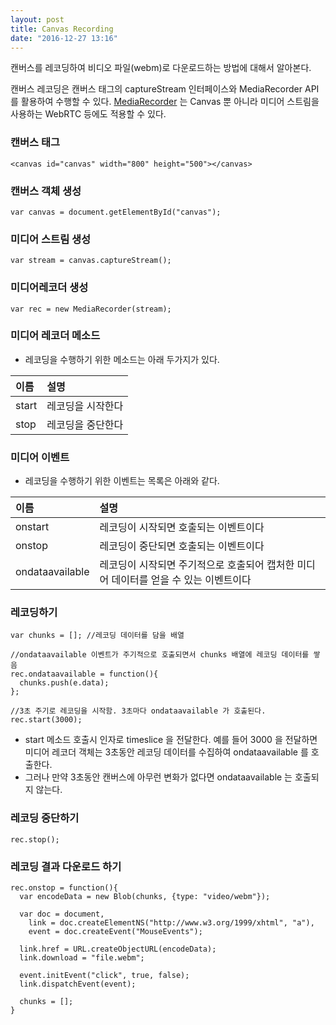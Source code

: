 ```yaml
---
layout: post
title: Canvas Recording
date: "2016-12-27 13:16"
---
```


캔버스를 레코딩하여 비디오 파일(webm)로 다운로드하는 방법에 대해서 알아본다.

캔버스 레코딩은 캔버스 태그의 captureStream 인터페이스와 MediaRecorder API 를 활용하여 수행할 수 있다. [MediaRecorder](https://developer.mozilla.org/ko/docs/Web/API/MediaRecorder) 는 Canvas 뿐 아니라 미디어 스트림을 사용하는 WebRTC 등에도 적용할 수 있다.


### 캔버스 태그
```
<canvas id="canvas" width="800" height="500"></canvas>
```

### 캔버스 객체 생성
```
var canvas = document.getElementById("canvas");
```

### 미디어 스트림 생성
```
var stream = canvas.captureStream();
```

### 미디어레코더 생성
```
var rec = new MediaRecorder(stream);
```

### 미디어 레코더 메소드
- 레코딩을 수행하기 위한 메소드는 아래 두가지가 있다.

| 이름 | 설명    |
|:--------|:-------|
| start | 레코딩을 시작한다 |
| stop | 레코딩을 중단한다 |


### 미디어 이벤트
- 레코딩을 수행하기 위한 이벤트는 목록은 아래와 같다.

| 이름 | 설명    |
|:--------|:-------|
| onstart | 레코딩이 시작되면 호출되는 이벤트이다 |
| onstop | 레코딩이 중단되면 호출되는 이벤트이다 |
| ondataavailable | 레코딩이 시작되면 주기적으로 호출되어 캡처한 미디어 데이터를 얻을 수 있는 이벤트이다 |


### 레코딩하기
```
var chunks = []; //레코딩 데이터를 담을 배열

//ondataavailable 이벤트가 주기적으로 호출되면서 chunks 배열에 레코딩 데이터를 쌓음
rec.ondataavailable = function(){
  chunks.push(e.data);
};

//3초 주기로 레코딩을 시작함. 3초마다 ondataavailable 가 호출된다.
rec.start(3000);
```

- start 메소드 호출시 인자로 timeslice 을 전달한다. 예를 들어 3000 을 전달하면 미디어 레코더 객체는 3초동안 레코딩 데이터를 수집하여 ondataavailable 를 호출한다.
- 그러나 만약 3초동안 캔버스에 아무런 변화가 없다면 ondataavailable 는 호출되지 않는다.


### 레코딩 중단하기

```
rec.stop();
```

### 레코딩 결과 다운로드 하기

```
rec.onstop = function(){
  var encodeData = new Blob(chunks, {type: "video/webm"});

  var doc = document,
    link = doc.createElementNS("http://www.w3.org/1999/xhtml", "a"),
    event = doc.createEvent("MouseEvents");

  link.href = URL.createObjectURL(encodeData);
  link.download = "file.webm";

  event.initEvent("click", true, false);
  link.dispatchEvent(event);

  chunks = [];
}
```
